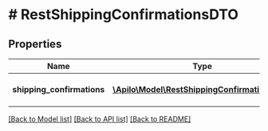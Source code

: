 # # RestShippingConfirmationsDTO

## Properties

Name | Type | Description | Notes
------------ | ------------- | ------------- | -------------
**shipping_confirmations** | [**\Apilo\Model\RestShippingConfirmationDTO[]**](RestShippingConfirmationDTO.md) | List of shipping confirmations |

[[Back to Model list]](../../README.md#models) [[Back to API list]](../../README.md#endpoints) [[Back to README]](../../README.md)
